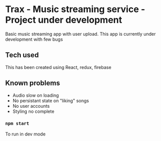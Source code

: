 
# Trax - Music streaming service - Project under development

Basic music streaming app with user upload. This app is currently under development with few bugs

## Tech used

This has been created using React, redux, firebase


## Known problems

- Audio slow on loading
- No persistant state on "liking" songs
- No user accounts
- Styling no complete


### `npm start`

To run in dev mode